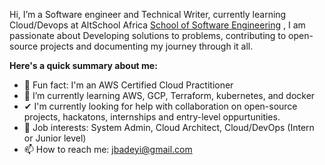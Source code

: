 Hi, I’m a Software engineer and Technical Writer, currently learning Cloud/Devops at AltSchool Africa [School of Software Engineering](https://altschoolafrica.com/schools/engineering) , I am passionate about Developing solutions to problems, contributing to open-source projects and documenting my journey through it all.
 
 <b>Here's a quick summary about me: </b>
 
- 👀 Fun fact: I'm an AWS Certified Cloud Practitioner 
- 🌱 I’m currently learning AWS, GCP, Terraform, kubernetes, and docker 
- ✔ I'm currently looking for help with collaboration on open-source projects, hackatons, internships and entry-level oppurtunities.
- 💞️ Job interests: System Admin, Cloud Architect, Cloud/DevOps (Intern or Junior level)
- 📫 How to reach me: jbadeyi@gmail.com

<!---
jubril-adeyi/jubril-adeyi is a ✨ special ✨ repository because its `README.md` (this file) appears on your GitHub profile.
You can click the Preview link to take a look at your changes.
--->
